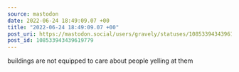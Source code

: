 ```yaml
---
source: mastodon
date: 2022-06-24 18:49:09.07 +00
title: "2022-06-24 18:49:09.07 +00"
post_uri: https://mastodon.social/users/gravely/statuses/108533943439619779
post_id: 108533943439619779
---
```

buildings are not equipped to care about people yelling at them


